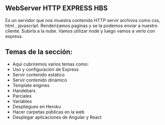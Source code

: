 ## WebServer HTTP EXPRESS HBS

Es un servidor que nos muestra contenido HTTP servir archivos como css, html , javascript.
Renderizamos paginas y se la podemos enviar a nuestro cliente.
Subirla a la nube.
Vamos utilizar node y luego vamos a verlo con express.

## Temas de la sección:

- Aquí cubriremos varios temas como:
- Uso y configuración de Express
- Servir contenido estático
- Servir contenido dinámico
- Template engines
- Handebars
- Parciales
- Variables
- Despliegues en Heroku
- Hacer carpetas públicas en la web
- Desplegar aplicaciones de Angular y React
